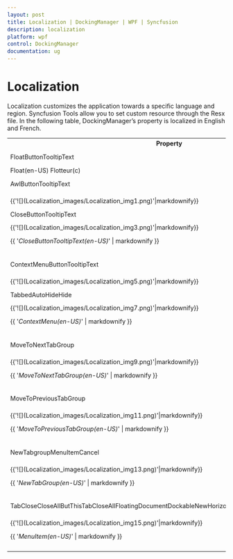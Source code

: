 ```yaml
---
layout: post
title: Localization | DockingManager | WPF | Syncfusion
description: localization
platform: wpf
control: DockingManager
documentation: ug
---
```


# Localization

Localization customizes the application towards a specific language and region. Syncfusion Tools allow you to set custom resource through the Resx file. In the following table, DockingManager’s property is localized in English and French.

<table>
<tr>
<th>
 Property</th><th>
Description</th></tr>
<tr>
<td>
FloatButtonTooltipText </td><td>
Sets the string for the ToolTip of Float button in the DockingManager.</td></tr>
<tr>
<td colspan = "2">
Float(en-US)                                           Flotteur(c)</td></tr>
<tr>
<td>
AwlButtonTooltipText</td><td>
Sets the string for the ToolTip of Auto Hide button in the DockingManager.</td></tr>
<tr>
<td colspan = "1">
{{'![](Localization_images/Localization_img1.png)'|markdownify}}
</td>
<td>
{{'![](Localization_images/Localization_img2.png)'|markdownify}}

</td></tr>
<tr>
<td>
CloseButtonTooltipText</td><td>
Sets the string for ToolTip of Close button in DockingManager.</td></tr>
<tr>
<td colspan = "1">
{{'![](Localization_images/Localization_img3.png)'|markdownify}}

{{ '_CloseButtonTooltipText(en-US)_' | markdownify }}
</td>
<td>
{{'![](Localization_images/Localization_img4.png)'|markdownify}}

{{ '_CloseButtonTooltipText(fr-FR)_' | markdownify }}</td></tr>
<tr>
<td>
ContextMenuButtonTooltipText</td><td>
Sets the string for the ToolTip of Context Menu button in DockingManager.</td></tr>
<tr>
<td colspan = "1">
{{'![](Localization_images/Localization_img5.png)'|markdownify}}
</td>
<td>
{{'![](Localization_images/Localization_img6.png)'|markdownify}}

</td></tr>
<tr>
<td>
TabbedAutoHideHide</td><td>
Sets the string for the context menu item in DockingManager.</td></tr>
<tr>
<td colspan = "1">
{{'![](Localization_images/Localization_img7.png)'|markdownify}}

{{ '_ContextMenu(en-US)_' | markdownify }}
</td>
<td>
{{'![](Localization_images/Localization_img8.png)'|markdownify}}

{{ '_ContextMenu(fr-FR)_' | markdownify }}</td></tr>
<tr>
<td>
MoveToNextTabGroup </td><td>
Sets the string for MoveToNextTabGroup context menu item in the DockingManager and Document Container.</td></tr>
<tr>
<td colspan = "1">
{{'![](Localization_images/Localization_img9.png)'|markdownify}}

{{ '_MoveToNextTabGroup(en-US)_' | markdownify }}
</td>
<td>
{{'![](Localization_images/Localization_img10.png)'|markdownify}}

{{ '_MoveToNextTabGroup(fr-FR)_' | markdownify }}</td></tr>
<tr>
<td>
MoveToPreviousTabGroup</td><td>
Sets the string for MoveToPreviousTabGroup context menu item in the DockingManager and Document Container.</td></tr>
<tr>
<td colspan = "1">
{{'![](Localization_images/Localization_img11.png)'|markdownify}}

{{ '_MoveToPreviousTabGroup(en-US)_' | markdownify }}
</td>
<td>
{{'![](Localization_images/Localization_img12.png)'|markdownify}}

{{ '_MoveToPreviousTabGroup(fr-FR)_' | markdownify }}</td></tr>
<tr>
<td>
NewTabgroupMenuItemCancel</td><td>
Sets the string for the Tab context menu item in the DockingManager and Document Container.</td></tr>
<tr>
<td colspan = "1">
{{'![](Localization_images/Localization_img13.png)'|markdownify}}

{{ '_NewTabGroup(en-US)_' | markdownify }}
</td>
<td>
{{'![](Localization_images/Localization_img14.png)'|markdownify}}

{{ '_NewTabGroup(fr-FR)_' | markdownify }}</td></tr>
<tr>
<td>
TabCloseCloseAllButThisTabCloseAllFloatingDocumentDockableNewHorizontalTabGroupNewVerticalTabGroup</td><td>
Sets the string for the menu item in the Document Container and DockingManager.</td></tr>
<tr>
<td colspan = "1">
{{'![](Localization_images/Localization_img15.png)'|markdownify}}

{{ '_MenuItem(en-US)_' | markdownify }}
</td>
<td>
{{'![](Localization_images/Localization_img16.png)'|markdownify}}

{{ '_MenuItem(fr-FR)_' | markdownify }}</td></tr>
</table>


